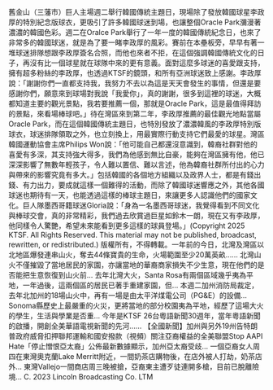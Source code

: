 舊金山（三藩市）巨人主場週二舉行韓國傳統主題日，現場除了發放韓國球星李政厚的特別紀念版球衣，更吸引了許多韓國球迷到場，也讓整個Oracle Park瀰漫著濃濃的韓國色彩。週二在Oralce Park舉行了一年一度的韓國傳統紀念日，也來了非常多的韓國球迷，就是為了要一睹李政厚的風彩。賽前在本壘板旁，早早有著一堆球迷排隊想跟李政厚簽名合照，而他也來者不拒，在這個強調韓國傳統文化的日子，再沒有比一個球星就在球隊中來的更有意義。面對這麼多球迷的喜愛跟支持，擁有超多粉絲的李政厚，也透過KTSF的鏡頭，和所有亞洲球迷致上感謝。李政厚說：「謝謝你們一直都支持我，我努力不去以為這是天天會發生的事情，但還是要感謝你們，願意來到球場對我說「我愛你」，真的謝謝，很多到這裡的球迷，大概都知道主要的觀光景點，我若要推薦一個，那就是Oracle Park，這是最值得拜訪的景點，來看場棒球吧。」待在灣區來到第二年，李政厚推薦的最佳觀光地點當屬Oracle Park，而在這個韓國傳統主題日，也特別發放了濃濃韓風的李政厚特別版球衣，球迷排隊領取之外，也立刻換上，用最實際行動支持它們最愛的球星。灣區韓國運動協會主席Philips Won說：「他可能自己都還沒意識到，韓裔社群對他的喜愛有多深，其支持強大得多，我們為他感到無比自豪，能夠在灣區擁有他，他已深深影響了無數年輕孩子，令人難以置信、難以言述，他為韓裔社群所付出的心力與帶來的影響究竟有多大。」包括韓國的各個地方組織以及政界人士，都是有錢出錢、有力出力，要成就這樣一個難得的活動，而除了韓國球迷響應之外，其他各國球迷也期待有一天，也能透過這樣的棒球主題日，來讓更多人認識他們的國家文化。巨人隊墨西哥籍球迷Gloria說：「身為一名墨西哥球迷，我覺得看到不同文化與棒球交會，真的非常精彩，我們過去欣賞過巨星如鈴木一朗，現在又有李政厚，他同樣令人驚艷，希望未來能看到更多這樣的球員登場。」(Copyright 2025 KTSF. All Rights Reserved. This material may not be published, broadcast, rewritten, or redistributed.)
版權所有，不得轉載。一年前的今日，北灣及灣區以北地區爆發連串山火，奪去44條寶貴的生命，火場範圍至少20萬英畝…… 北灣山火不僅摧毀了當地居民的家園，亦讓當地的華裔商家損失不少生意，現在他們的是否能把生意恢復到山火前… 去年北灣大火，Santa Rosa有兩個區域幾乎夷為平地，一年過後，這兩個區的居民已著手重建家園，但… 本週二加州消防局裁定，去年北加州的18場山火中，再有一場是由太平洋煤電公司（PG&E）的設備… Sonoma縣歷史上最嚴重的火災，更將當地的部分校園夷為平地，經歷了這場大火的學生，生活與學業是否重… 今年是KTSF 26台粵語新聞30週年，當年粵語新聞的啟播，開創全美華語電視新聞的先河…… 【全國新聞】加州與另外19州告特朗普政府威脅扣押聯邦運輸和國安撥款（視頻）關注亞裔權益的全美聯盟Stop AAPI Hate「停止憎恨亞太裔」公佈最新數據顯示，加州亞太裔受歧… 一個亞裔女人周四在東灣奧克蘭Lake Merritt附近，一間奶茶店購物後，在店外被人打劫，奶茶店外… 東灣Vallejo一間商店周三晚被搶，亞裔東主遭歹徒連開多槍，目前已脫離險境… 
			C. 2023 Lincoln Broadcasting Co. LTM		